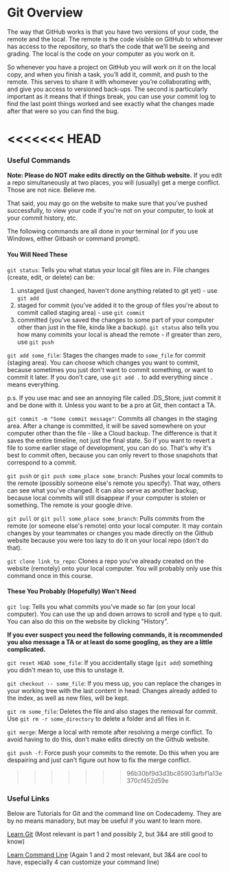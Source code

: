 # Git Overview

The way that GitHub works is that you have two versions of your code, the remote and the local. The remote is the code
visible on GitHub to whomever has access to the repository, so that’s the code that we’ll be seeing and grading. The local
is the code on your computer as you work on it.

So whenever you have a project on GitHub you will work on it on the local copy, and when you finish a task, you’ll add it,
commit, and push to the remote. This serves to share it with whomever you’re collaborating with, and give you access to
versioned back-ups. The second is particularly important as it means that if things break, you can use your commit log to
find the last point things worked and see exactly what the changes made after that were so you can find the bug.

<<<<<<< HEAD
=======
### Useful Commands

**Note: Please do NOT make edits directly on the Github website.** If you edit a repo simultaneously at two places, you will (usually) get a merge conflict. Those are not nice. Believe me.

That said, you may go on the website to make sure that you've pushed successfully, to view your code if you're not on your computer, to look at your commit history, etc.

The following commands are all done in your terminal (or if you use Windows, either Gitbash or command prompt).

#### You Will Need These

`git status`: Tells you what status your local git files are in. File changes (create, edit, or delete) can be:
1. unstaged (just changed, haven't done anything related to git yet) - use `git add`
2. staged for commit (you've added it to the group of files you're about to commit called staging area) - use `git commit`
3. committed (you've saved the changes to some part of your computer other than just in the file, kinda like a backup). `git status` also tells you how many commits your local is ahead the remote - if greater than zero, use `git push`

`git add some_file`: Stages the changes made to `some_file` for commit (staging area). You can choose which changes you want to commit, because sometimes you just don't want to commit something, or want to commit it later. If you don't care, use `git add .` to add everything since `.` means everything.

p.s. If you use mac and see an annoying file called .DS_Store, just commit it and be done with it. Unless you want to be a pro at Git, then contact a TA.

`git commit -m "Some commit message"`: Commits all changes in the staging area. After a change is committed, it will be saved somewhere on your computer other than the file - like a Cloud backup. The difference is that it saves the entire timeline, not just the final state. So if you want to revert a file to some earlier stage of development, you can do so. That's why it's best to commit often, because you can only revert to those snapshots that correspond to a commit.

`git push` or `git push some_place some_branch`: Pushes your local commits to the remote (possibly someone else's remote you specify). That way, others can see what you've changed. It can also serve as another backup, because local commits will still disappear if your computer is stolen or something. The remote is your google drive.

`git pull` or `git pull some_place some_branch`: Pulls commits from the remote (or someone else's remote) onto your local computer. It may contain changes by your teammates or changes you made directly on the Github website because you were too lazy to do it on your local repo (don't do that).

`git clone link_to_repo`: Clones a repo you've already created on the website (remotely) onto your local computer. You will probably only use this command once in this course.

#### These You Probably (Hopefully) Won't Need

`git log`: Tells you what commits you've made so far (on your local computer). You can use the up and down arrows to scroll and type `q` to quit. You can also do this on the website by clicking "History".

**If you ever suspect you need the following commands, it is recommended you also message a TA or at least do some googling, as they are a little complicated.**

`git reset HEAD some_file`: If you accidentally stage (`git add`) something you didn't mean to, use this to unstage it.

`git checkout -- some_file`: If you mess up, you can replace the changes in your working tree with the last content in head:
Changes already added to the index, as well as new files, will be kept.

`git rm some_file`: Deletes the file and also stages the removal for commit. Use `git rm -r some_directory` to delete a folder and all files in it.

`git merge`: Merge a local with remote after resolving a merge conflict. To avoid having to do this, don't make edits directly on the Github website.

`git push -f`: Force push your commits to the remote. Do this when you are despairing and just can't figure out how to fix the merge conflict.

>>>>>>> 96b30bf9d3d3bc85903afbf1a13e370cf452d59e
### Useful Links

Below are Tutorials for Git and the command line on Codecademy. They are by no means manadory, but may be useful if you
want to learn more.

[Learn Git](https://www.codecademy.com/learn/learn-git) (Most relevant is part 1 and possibly 2, but 3&4 are still good
to know)

[Learn Command Line](https://www.codecademy.com/learn/learn-the-command-line) (Again 1 and 2 most relevant, but 3&4 are cool
to have, especially 4 can customize your command line)
